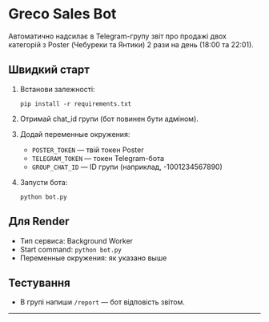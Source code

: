 # Greco Sales Bot

Автоматично надсилає в Telegram-групу звіт про продажі двох категорій з Poster (Чебуреки та Янтики) 2 рази на день (18:00 та 22:01).

## Швидкий старт

1. Встанови залежності:
    ```
    pip install -r requirements.txt
    ```
2. Отримай chat_id групи (бот повинен бути адміном).
3. Додай переменные окружения:
    - `POSTER_TOKEN` — твій токен Poster
    - `TELEGRAM_TOKEN` — токен Telegram-бота
    - `GROUP_CHAT_ID` — ID групи (наприклад, -1001234567890)

4. Запусти бота:
    ```
    python bot.py
    ```

## Для Render

- Тип сервиса: Background Worker
- Start command: `python bot.py`
- Переменные окружения: як указано выше

## Тестування

- В групі напиши `/report` — бот відповість звітом.

---
